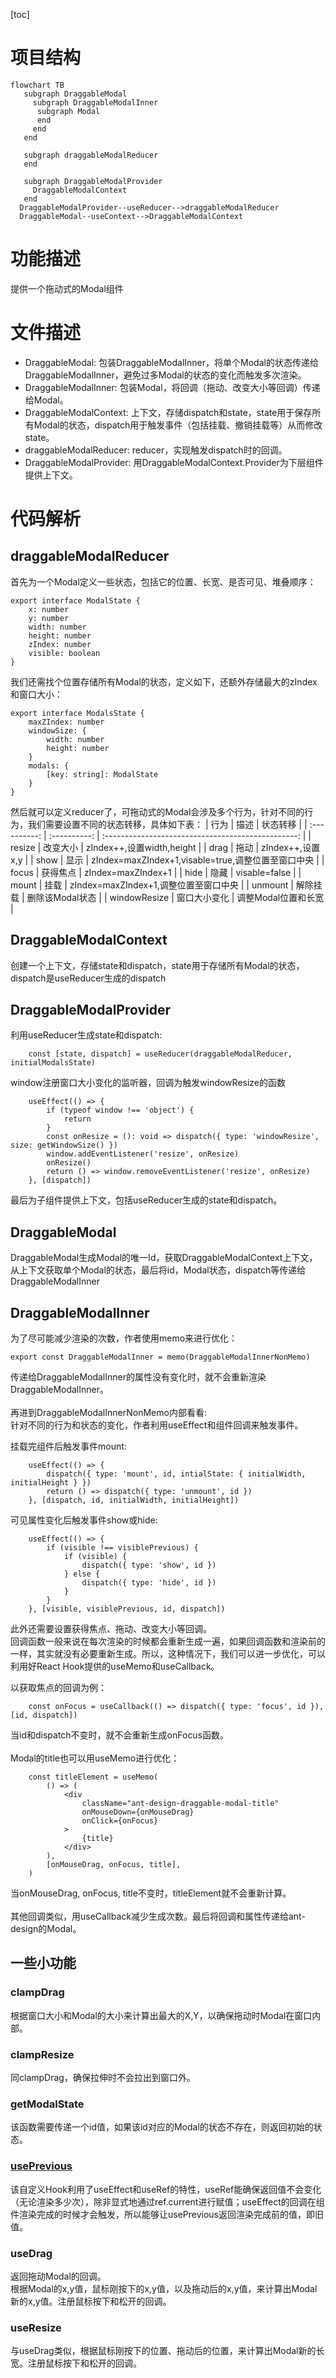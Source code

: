 [toc]
# 项目结构

```mermaid
flowchart TB
   subgraph DraggableModal
     subgraph DraggableModalInner
      subgraph Modal
      end
     end
   end

   subgraph draggableModalReducer
   end

   subgraph DraggableModalProvider
     DraggableModalContext
   end
  DraggableModalProvider--useReducer-->draggableModalReducer
  DraggableModal--useContext-->DraggableModalContext

```

# 功能描述
提供一个拖动式的Modal组件

# 文件描述
+ DraggableModal: 包装DraggableModalInner，将单个Modal的状态传递给DraggableModalInner，避免过多Modal的状态的变化而触发多次渲染。
+ DraggableModalInner: 包装Modal，将回调（拖动、改变大小等回调）传递给Modal。
+ DraggableModalContext: 上下文，存储dispatch和state，state用于保存所有Modal的状态，dispatch用于触发事件（包括挂载、撤销挂载等）从而修改state。
+ draggableModalReducer: reducer，实现触发dispatch时的回调。
+ DraggableModalProvider: 用DraggableModalContext.Provider为下层组件提供上下文。

# 代码解析
## draggableModalReducer
首先为一个Modal定义一些状态，包括它的位置、长宽、是否可见、堆叠顺序：
```
export interface ModalState {
    x: number
    y: number
    width: number
    height: number
    zIndex: number
    visible: boolean
}
```

我们还需找个位置存储所有Modal的状态，定义如下，还额外存储最大的zIndex和窗口大小：
```
export interface ModalsState {
    maxZIndex: number
    windowSize: {
        width: number
        height: number
    }
    modals: {
        [key: string]: ModalState
    }
}
```
然后就可以定义reducer了，可拖动式的Modal会涉及多个行为，针对不同的行为，我们需要设置不同的状态转移，具体如下表：
|     行为     |     描述     |                      状态转移                      |
| :----------: | :----------: | :------------------------------------------------: |
|    resize    |   改变大小   |             zIndex++,设置width,height              |
|     drag     |     拖动     |                  zIndex++,设置x,y                  |
|     show     |     显示     | zIndex=maxZIndex+1,visable=true,调整位置至窗口中央 |
|    focus     |   获得焦点   |                 zIndex=maxZIndex+1                 |
|     hide     |     隐藏     |                   visable=false                    |
|    mount     |     挂载     |       zIndex=maxZIndex+1,调整位置至窗口中央        |
|   unmount    |   解除挂载   |                  删除该Modal状态                   |
| windowResize | 窗口大小变化 |                调整Modal位置和长宽                 |

## DraggableModalContext
创建一个上下文，存储state和dispatch，state用于存储所有Modal的状态，dispatch是useReducer生成的dispatch

## DraggableModalProvider
利用useReducer生成state和dispatch:
```
    const [state, dispatch] = useReducer(draggableModalReducer, initialModalsState)
```

window注册窗口大小变化的监听器，回调为触发windowResize的函数
```
    useEffect(() => {
        if (typeof window !== 'object') {
            return
        }
        const onResize = (): void => dispatch({ type: 'windowResize', size: getWindowSize() })
        window.addEventListener('resize', onResize)
        onResize()
        return () => window.removeEventListener('resize', onResize)
    }, [dispatch])
```

最后为子组件提供上下文，包括useReducer生成的state和dispatch。

## DraggableModal
DraggableModal生成Modal的唯一Id，获取DraggableModalContext上下文，从上下文获取单个Modal的状态，最后将id，Modal状态，dispatch等传递给DraggableModalInner

## DraggableModalInner
为了尽可能减少渲染的次数，作者使用memo来进行优化：
```
export const DraggableModalInner = memo(DraggableModalInnerNonMemo)
```
传递给DraggableModalInner的属性没有变化时，就不会重新渲染DraggableModalInner。<br><br>
再进到DraggableModalInnerNonMemo内部看看:<br>
针对不同的行为和状态的变化，作者利用useEffect和组件回调来触发事件。<br>

挂载完组件后触发事件mount:
```
    useEffect(() => {
        dispatch({ type: 'mount', id, intialState: { initialWidth, initialHeight } })
        return () => dispatch({ type: 'unmount', id })
    }, [dispatch, id, initialWidth, initialHeight])

```

可见属性变化后触发事件show或hide:
```
    useEffect(() => {
        if (visible !== visiblePrevious) {
            if (visible) {
                dispatch({ type: 'show', id })
            } else {
                dispatch({ type: 'hide', id })
            }
        }
    }, [visible, visiblePrevious, id, dispatch])
```

此外还需要设置获得焦点、拖动、改变大小等回调。<br>
回调函数一般来说在每次渲染的时候都会重新生成一遍，如果回调函数和渲染前的一样，其实就没有必要重新生成。所以，这种情况下，我们可以进一步优化，可以利用好React Hook提供的useMemo和useCallback。

以获取焦点的回调为例：
```
    const onFocus = useCallback(() => dispatch({ type: 'focus', id }), [id, dispatch])

```
当id和dispatch不变时，就不会重新生成onFocus函数。<br><br>
Modal的title也可以用useMemo进行优化： 
```
    const titleElement = useMemo(
        () => (
            <div
                className="ant-design-draggable-modal-title"
                onMouseDown={onMouseDrag}
                onClick={onFocus}
            >
                {title}
            </div>
        ),
        [onMouseDrag, onFocus, title],
    )
```
当onMouseDrag, onFocus, title不变时，titleElement就不会重新计算。<br><br>
其他回调类似，用useCallback减少生成次数。最后将回调和属性传递给ant-design的Modal。

## 一些小功能
### clampDrag 
根据窗口大小和Modal的大小来计算出最大的X,Y，以确保拖动时Modal在窗口内部。

### clampResize
同clampDrag，确保拉伸时不会拉出到窗口外。

### getModalState
该函数需要传递一个id值，如果该id对应的Modal的状态不存在，则返回初始的状态。

### [usePrevious](https://blog.logrocket.com/how-to-get-previous-props-state-with-react-hooks/)
该自定义Hook利用了useEffect和useRef的特性，useRef能确保返回值不会变化（无论渲染多少次），除非显式地通过ref.current进行赋值；useEffect的回调在组件渲染完成的时候才会触发，所以能够让usePrevious返回渲染完成前的值，即旧值。

### useDrag
返回拖动Modal的回调。<br>
根据Modal的x,y值，鼠标刚按下的x,y值，以及拖动后的x,y值，来计算出Modal新的x,y值。注册鼠标按下和松开的回调。

### useResize
与useDrag类似，根据鼠标刚按下的位置、拖动后的位置，来计算出Modal新的长宽。注册鼠标按下和松开的回调。
